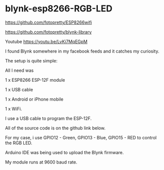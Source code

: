 # blynk-esp8266-RGB-LED
https://github.com/fotopretty/ESP8266wifi

https://github.com/fotopretty/blynk-library

Youtube https://youtu.be/LvKi7MqEGpM

I found Blynk somewhere in my facebook feeds and it catches my curiosity.

The setup is quite simple:

All I need was

1 x ESP8266 ESP-12F module

1 x USB cable

1 x Android or iPhone mobile

1 x WiFi.

I use a USB cable to program the ESP-12F.

All of the source code is on the github link below.

For my case, i use GPIO12 - Green, GPIO13 - Blue, GPIO15 - RED to control the RGB LED.

Arduino IDE was being used to upload the Blynk firmware.

My module runs at 9600 baud rate.
